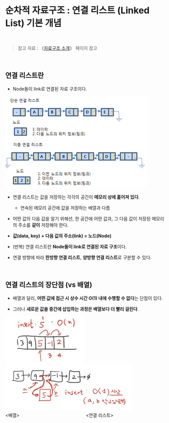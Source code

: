 # 순차적 자료구조 : 연결 리스트 (Linked List) 기본 개념

<br/>

>  참고 자료 : 《<a href="https://github.com/SangYoonLee1231/TIL/blob/main/DataStructure/data_structure_introduction.md">자료구조 소개</a>》 페이지 참고

<br/>

## 연결 리스트란

* Node들이 link로 연결된 자료 구조이다.

<img src="img/linked_list1.png">

<br/>

* 연결 리스트는 값을 저장하는 각각의 공간이 <strong>메모리 상에 흩어져 있다</strong>.

  * 연속된 메모리 공간에 값을 저장하는 배열과 다름

* 어떤 값의 다음 값을 알기 위해선, 한 공간에 어떤 값과, 그 다음 값이 저장된 메모리의 주소를 <strong>같이</strong> 저장해야 한다.

* <strong>값(data, key) + 다음 값의 주소(link) = 노드(Node)</strong>

* (반복) 연결 리스트란 <strong>Node들이 link로 연결된 자료 구조</strong>이다.

* 연결 방향에 따라 <strong>한방향 연결 리스트</strong>, <strong>양방향 연결 리스트</strong>로 구분할 수 있다.

<br/>

## 연결 리스트의 장단점 (vs 배열)

* 배열과 달리, <strong>어떤 값에 접근 시 상수 시간 O(1) 내에 수행할 수 없다</strong>는 단점이 있다.

* 그러나 <strong>새로운 값을 중간에 삽입하는 과정은 배열보다 더 빨리 걸린다</strong>.

<img src="img/linked_list2.png" width="250px"> <img src="img/linked_list3.png" width="400px">  
\<배열> &nbsp;&nbsp;&nbsp;&nbsp;&nbsp;&nbsp;&nbsp;&nbsp;&nbsp;&nbsp;&nbsp;&nbsp;&nbsp;&nbsp;&nbsp;&nbsp;&nbsp;&nbsp;&nbsp;&nbsp;&nbsp;&nbsp;&nbsp;&nbsp;&nbsp;&nbsp;&nbsp;&nbsp;&nbsp;&nbsp;&nbsp;&nbsp;&nbsp;&nbsp;&nbsp;&nbsp;&nbsp;&nbsp;&nbsp;&nbsp;&nbsp;&nbsp;&nbsp;&nbsp;&nbsp;&nbsp;&nbsp;&nbsp;&nbsp;&nbsp;&nbsp; \<연결 리스트>
